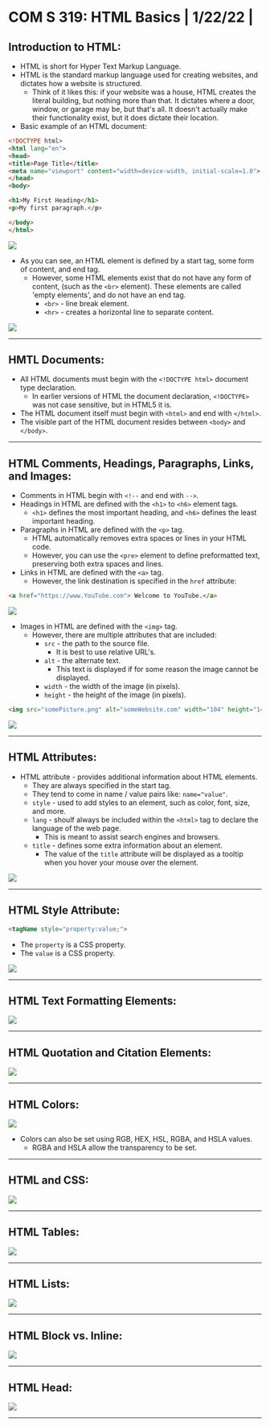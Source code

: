 # **COM S 319: HTML Basics | 1/22/22 |**
## **Introduction to HTML:**
* HTML is short for Hyper Text Markup Language.
* HTML is the standard markup language used for creating websites, and dictates how a website is structured.
    * Think of it likes this: if your website was a house, HTML creates the literal building, but nothing more than that. It dictates where a door, window, or garage may be, but that's all. It doesn't actually make their functionality exist, but it does dictate their location.
* Basic example of an HTML document:
```HTML
<!DOCTYPE html>
<html lang="en">
<head>
<title>Page Title</title>
<meta name="viewport" content="width=device-width, initial-scale=1.0">
</head>
<body>

<h1>My First Heading</h1>
<p>My first paragraph.</p>

</body>
</html>
```
![](https://i.gyazo.com/9c4c1b79562c099a079f731718c462ec.png)

* As you can see, an HTML element is defined by a start tag, some form of content, and end tag.
    * However, some HTML elements exist that do not have any form of content, (such as the ```<br>``` element). These elements are called 'empty elements', and do not have an end tag.
        * ```<br>``` - line break element.
        * ```<hr>``` - creates a horizontal line to separate content.

![](https://i.gyazo.com/60560cf32279a6975d476fab4d39f29d.png)

---

## **HMTL Documents:**
* All HTML documents must begin with the ```<!DOCTYPE html>``` document type declaration.
    * In earlier versions of HTML the document declaration, ```<!DOCTYPE>``` was not case sensitive, but in HTML5 it is.
* The HTML document itself must begin with ```<html>``` and end with ```</html>```. 
* The visible part of the HTML document resides between ```<body>``` and ```</body>```.

---

## **HTML Comments, Headings, Paragraphs, Links, and Images:**
* Comments in HTML begin with ```<!--``` and end with ```-->```.
* Headings in HTML are defined with the ```<h1>``` to ```<h6>``` element tags.
    * ```<h1>``` defines the most important heading, and ```<h6>``` defines the least important heading. 
* Paragraphs in HTML are defined with the ```<p>``` tag.
    * HTML automatically removes extra spaces or lines in your HTML code.
    * However, you can use the ```<pre>``` element to define preformatted text, preserving both extra spaces and lines.
* Links in HTML are defined with the ```<a>``` tag.
    * However, the link destination is specified in the ```href``` attribute:
```HTML
<a href="https://www.YouTube.com"> Welcome to YouTube.</a>
```
![](https://i.gyazo.com/e4440dfe12ecfcd8bde0015b1bb487af.png)

* Images in HTML are defined with the ```<img>``` tag.
    * However, there are multiple attributes that are included:
        * ```src``` - the path to the source file.
            * It is best to use relative URL's.
        * ```alt``` - the alternate text.
            * This text is displayed if for some reason the image cannot be displayed.
        * ```width``` - the width of the image (in pixels).
        * ```height``` - the height of the image (in pixels).
```HTML
<img src="somePicture.png" alt="someWebsite.com" width="104" height="142">
```

![](https://i.gyazo.com/1d20014b039f3b18f14d06164ce9214b.png)

---

## **HTML Attributes:**
* HTML attribute - provides additional information about HTML elements. 
    * They are always specified in the start tag.
    * They tend to come in name / value pairs like: ```name="value"```.
    * ```style``` - used to add styles to an element, such as color, font, size, and more.
    * ```lang``` - shoulf always be included within the ```<html>``` tag to declare the language of the web page.
        * This is meant to assist search engines and browsers. 
    * ```title``` - defines some extra information about an element. 
        * The value of the ```title``` attribute will be displayed as a tooltip when you hover your mouse over the element. 

![](https://i.gyazo.com/48478efd76004614cae0b85968593df6.png)

---

## **HTML Style Attribute:**
```html
<tagName style="property:value;">
```
* The ```property``` is a CSS property.
* The ```value``` is a CSS property.

![](https://i.gyazo.com/23ec4c80f84298d062ed56174500c795.png)

---

## **HTML Text Formatting Elements:**
![](https://i.gyazo.com/e101eadad633a58cbddf80766dfa8f1a.png)

---

## **HTML Quotation and Citation Elements:**
 ![](https://i.gyazo.com/126acdb87a1e010d0a0c55963dd4a90d.png)

 ---

 ## **HTML Colors:**
 ![](https://i.gyazo.com/1d955d703b66fe00eaad006a08866859.png)

* Colors can also be set using RGB, HEX, HSL, RGBA, and HSLA values.
    * RGBA and HSLA allow the transparency to be set.

 ---

 ## **HTML and CSS:**
![](https://i.gyazo.com/bc880b3577a7b594601b095ad4b6ad6d.png)

 ---

 ## **HTML Tables:**
![](https://i.gyazo.com/e922fb81e4086d0e20ceca7b3561bc11.png)

 ---

 ## **HTML Lists:**
![](https://i.gyazo.com/a93b34ebbdd673d350ac41d759d5517a.png)

 ---

## **HTML Block vs. Inline:**
![](https://i.gyazo.com/e15100dc742c8be9846b0a6e27298918.png)

---

## **HTML Head:**
![](https://i.gyazo.com/58ff25995f7c4b540a792e1261383d72.png)

---